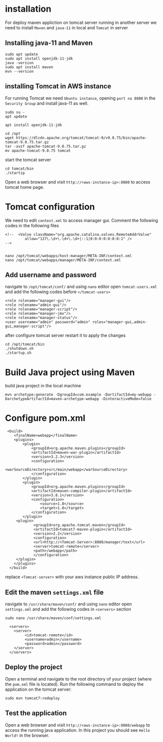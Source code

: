 # installation
For deploy maven appliction on tomcat server running in another server we need to install `Maven` and `java-11` in local and `Tomcat` in server
## Installing java-11 and Maven
```
sudo apt update
sudo apt install openjdk-11-jdk
java -version
sudo apt install maven
mvn --version
```
## installing Tomcat in AWS instance
For running Tomcat we need `Ubuntu instance`, opening `port no 8080` in the `Security Group` and install java-11 as well.
```
sudo su -
apt update

apt install openjdk-11-jdk

cd /opt
wget https://dlcdn.apache.org/tomcat/tomcat-9/v9.0.75/bin/apache-tomcat-9.0.75.tar.gz
tar -xvzf apache-tomcat-9.0.75.tar.gz
mv apache-tomcat-9.0.75 tomcat
```
start the tomcat server
```
cd tomcat/bin
./startip
```
Open a web browser and visit `http://<aws-instance-ip>:8080` to access tomcat home page.
# Tomcat configuration
We need to edit `context.xml` to access manager gui. Comment the following codes in the following files
```
<!--  <Valve className="org.apache.catalina.valves.RemoteAddrValve"
         allow="127\.\d+\.\d+\.\d+|::1|0:0:0:0:0:0:0:1" />
-->


nano /opt/tomcat/webapps/host-manager/META-INF/context.xml
nano /opt/tomcat/webapps/manager/META-INF/context.xml

```
## Add username and password
navigate to `/opt/tomcat/conf/` and using `nano` editor open `tomcat-users.xml` and add the following codes before `</tomcat-users>`
```
<role rolename="manager-gui"/>
<role rolename="admin-gui"/>
<role rolename="manager-script"/>
<role rolename="manager-jmx"/>
<role rolename="manager-status"/>
<user username="admin" password="admin" roles="manager-gui,admin-gui,manager-script"/>
```
after configure tomcat server restart it to apply the changes
```
cd /opt/tomcat/bin
./shutdown.sh
./startup.sh
```
# Build Java project using Maven
build java project in the local machine
```
mvn archetype:generate -DgroupId=com.example -DartifactId=my-webapp -DarchetypeArtifactId=maven-archetype-webapp -DinteractiveMode=false
```
# Configure pom.xml
```
 <build>
    <finalName>webapp</finalName>
    <plugins>
        <plugin>
            <groupId>org.apache.maven.plugins</groupId>
            <artifactId>maven-war-plugin</artifactId>
            <version>3.2.3</version>
            <configuration>
                <warSourceDirectory>src/main/webapp</warSourceDirectory>
            </configuration>
        </plugin>
        <plugin>
            <groupId>org.apache.maven.plugins</groupId>
            <artifactId>maven-compiler-plugin</artifactId>
            <version>3.8.1</version>
            <configuration>
                <source>1.8</source>
                <target>1.8</target>
            </configuration>
        </plugin>
	 <plugin>
    		 <groupId>org.apache.tomcat.maven</groupId>
     		 <artifactId>tomcat7-maven-plugin</artifactId>
    		 <version>2.2</version>
    		 <configuration>
       		 <url>http://<Tomcat-Server>:8080/manager/text</url>
       		 <server>tomcat-remote</server>
       		 <path>/webapp</path>
     		 </configuration>
   	 </plugin>
    </plugins>
  </build>
```
replace `<Tomcat-server>` with your aws instance public IP address.
## Edit the maven `settings.xml` file 
navigate to `/usr/share/maven/conf/` and using `nano` editor open `settings.xml` and add the following codes in `<servers>` section
```
sudo nano /usr/share/maven/conf/settings.xml
```
```
  <servers>
    <server>
         <id>tomcat-remote</id>
         <username>admin</username>
         <password>admin</password>
    </server>
  </servers>
```
## Deploy the project
Open a terminal and navigate to the root directory of your project (where the `pom.xml` file is located). Run the following command to deploy the application on the tomcat server:
```
sudo mvn tomcat7:redeploy
```
## Test the application
Open a web browser and visit `http://<aws-instance-ip>:8080/webapp` to access the running java application. In this project you should see `Hello World!` in the browser.
